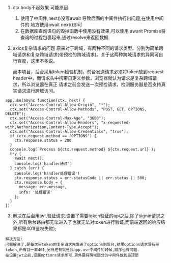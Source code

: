 1. ctx.body不起效果
可能原因:
    1. 使用了中间件,next()没写await 导致后面的中间件执行出问题,在使用中间件的
    地方使用await next()即可
    2. 在数据库查询语句的毁掉函数中使用没有效果,可以使用 awarit Promise将查询的过程包裹起来,通过resolve来返回数据

2. axios复杂请求的问题
    原来对于跨域，有两种不同的请求类型。分别为简单跨域请求和复杂跨域请求(带预检的跨域请求)。关于这两种跨域请求的异同可自行百度，这里不多说。

    而本项目，后台采用token检验机制，前台发送请求必须将token放到request header中，而请求头中携带自定义参数，浏览器就认为请求是复杂跨域请求，所以浏览器在真正 请求之前会发送一次预检请求，检测服务器是否支持真实请求进行跨域访问。
```
app.use(async function(ctx, next) {
  ctx.set("Access-Control-Allow-Origin", "*");
  ctx.set("Access-Control-Allow-Methods", "POST, GET, OPTIONS, DELETE");
  ctx.set("Access-Control-Max-Age", "3600");
  ctx.set("Access-Control-Allow-Headers", "x-requested-with,Authorization,Content-Type,Accept");
  ctx.set("Access-Control-Allow-Credentials", "true");
  if (ctx.request.method == "OPTIONS") {
    ctx.response.status = 200
  }
  console.log(`Process ${ctx.request.method} ${ctx.request.url}`);
  try {
    await next();
    console.log('handler通过')
  } catch (err) {
    console.log('handler处理错误')
    ctx.response.status = err.statusCode || err.status || 500;
    ctx.response.body = {
      message: err.message,
      info: '处理错误'
    };
  }
})
```
3. 解决在后台用jwt,验证请求.设置了需要token验证的api之后,除了signin请求之外,所有后台路由都无法进入了也就无法对token进行验证,而前端返回的响应结果都是401(鉴权失败);
```
解决方法:
问题解决了,是每次带token的复杂请求先发送了options到后台,结果options请求没有带token,所有就一直401,另外还有就是我app.use中间件的时候,顺序也有问题.
在设置jwt之前,设置options请求即可,另外要将跨域部分的中间件放到最顶部
```
